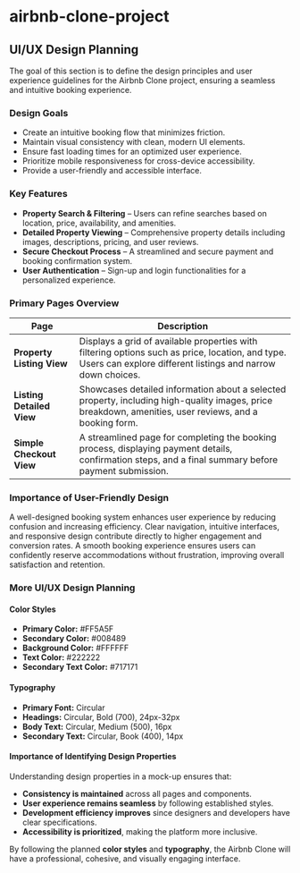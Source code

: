 # airbnb-clone-project
## UI/UX Design Planning
The goal of this section is to define the design principles and user experience guidelines for the Airbnb Clone project, ensuring a seamless and intuitive booking experience.

### Design Goals
- Create an intuitive booking flow that minimizes friction.
- Maintain visual consistency with clean, modern UI elements.
- Ensure fast loading times for an optimized user experience.
- Prioritize mobile responsiveness for cross-device accessibility.
- Provide a user-friendly and accessible interface.

### Key Features
- **Property Search & Filtering** – Users can refine searches based on location, price, availability, and amenities.
- **Detailed Property Viewing** – Comprehensive property details including images, descriptions, pricing, and user reviews.
- **Secure Checkout Process** – A streamlined and secure payment and booking confirmation system.
- **User Authentication** – Sign-up and login functionalities for a personalized experience.

### Primary Pages Overview
| Page                    | Description |
|-------------------------|------------|
| **Property Listing View** | Displays a grid of available properties with filtering options such as price, location, and type. Users can explore different listings and narrow down choices. |
| **Listing Detailed View** | Showcases detailed information about a selected property, including high-quality images, price breakdown, amenities, user reviews, and a booking form. |
| **Simple Checkout View** | A streamlined page for completing the booking process, displaying payment details, confirmation steps, and a final summary before payment submission. |

### Importance of User-Friendly Design
A well-designed booking system enhances user experience by reducing confusion and increasing efficiency. Clear navigation, intuitive interfaces, and responsive design contribute directly to higher engagement and conversion rates. A smooth booking experience ensures users can confidently reserve accommodations without frustration, improving overall satisfaction and retention.
### More UI/UX Design Planning

#### Color Styles
- **Primary Color:** #FF5A5F
- **Secondary Color:** #008489
- **Background Color:** #FFFFFF
- **Text Color:** #222222
- **Secondary Text Color:** #717171

#### Typography
- **Primary Font:** Circular
- **Headings:** Circular, Bold (700), 24px-32px
- **Body Text:** Circular, Medium (500), 16px
- **Secondary Text:** Circular, Book (400), 14px

#### Importance of Identifying Design Properties
Understanding design properties in a mock-up ensures that:
- **Consistency is maintained** across all pages and components.
- **User experience remains seamless** by following established styles.
- **Development efficiency improves** since designers and developers have clear specifications.
- **Accessibility is prioritized**, making the platform more inclusive.

By following the planned **color styles** and **typography**, the Airbnb Clone will have a professional, cohesive, and visually engaging interface.
